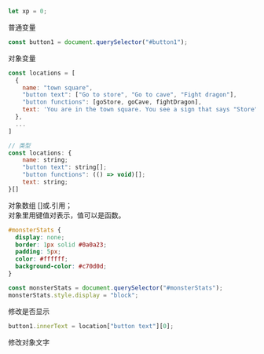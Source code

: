 ```js
let xp = 0;
```

普通变量

```javascript
const button1 = document.querySelector("#button1");
```

对象变量

```javascript
const locations = [
  {
    name: "town square",
    "button text": ["Go to store", "Go to cave", "Fight dragon"],
    "button functions": [goStore, goCave, fightDragon],
    text: 'You are in the town square. You see a sign that says "Store".',
  },
  ...
]

// 类型
const locations: {
    name: string;
    "button text": string[];
    "button functions": (() => void)[];
    text: string;
}[]
```

对象数组 []或.引用；<br/>
对象里用键值对表示，值可以是函数。

```css
#monsterStats {
  display: none;
  border: 1px solid #0a0a23;
  padding: 5px;
  color: #ffffff;
  background-color: #c70d0d;
}
```

```js
const monsterStats = document.querySelector("#monsterStats");
monsterStats.style.display = "block";
```

修改是否显示

```js
button1.innerText = location["button text"][0];
```

修改对象文字
